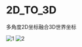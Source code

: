 # 2D_TO_3D
多角度2D坐标融合3D世界坐标



![1](https://user-images.githubusercontent.com/45888470/173226717-56ac076b-a8cf-43f3-8005-c81ae1195a96.jpg)
![2](https://user-images.githubusercontent.com/45888470/173226720-c58080d5-491b-423a-9288-9159f2c8cc82.jpg)
